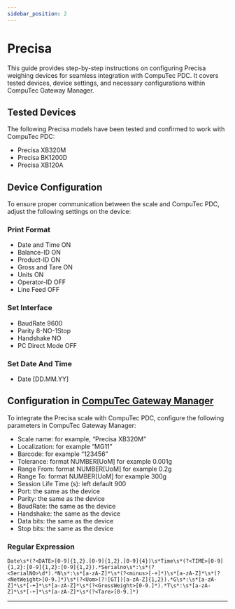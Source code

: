 ```yaml
---
sidebar_position: 2
---
```


# Precisa

This guide provides step-by-step instructions on configuring Precisa weighing devices for seamless integration with CompuTec PDC. It covers tested devices, device settings, and necessary configurations within CompuTec Gateway Manager.

## Tested Devices

The following Precisa models have been tested and confirmed to work with CompuTec PDC:

- Precisa XB320M
- Precisa BK1200D
- Precisa XB120A

## Device Configuration

To ensure proper communication between the scale and CompuTec PDC, adjust the following settings on the device:

### Print Format

- Date and Time ON
- Balance-ID ON
- Product-ID ON
- Gross and Tare ON
- Units ON
- Operator-ID OFF
- Line Feed OFF

### Set Interface

- BaudRate 9600
- Parity 8-NO-1Stop
- Handshake NO
- PC Direct Mode OFF

### Set Date And Time

- Date \[DD.MM.YY\]

## Configuration in [CompuTec Gateway Manager](../computec-gateway-manager.md)

To integrate the Precisa scale with CompuTec PDC, configure the following parameters in CompuTec Gateway Manager:

- Scale name: for example, “Precisa XB320M”
- Localization: for example “MG11”
- Barcode: for example “123456”
- Tolerance: format NUMBER\[UoM\] for example 0.001g
- Range From: format NUMBER\[UoM\] for example 0.2g
- Range To: format NUMBER\[UoM\] for example 300g
- Session Life Time (s): left default 900
- Port: the same as the device
- Parity: the same as the device
- BaudRate: the same as the device
- Handshake: the same as the device
- Data bits: the same as the device
- Stop bits: the same as the device

### Regular Expression

```regex
Date\s*(?<DATE>[0-9]{1,2}.[0-9]{1,2}.[0-9]{4})\s*Time\s*(?<TIME>[0-9]{1,2}:[0-9]{1,2}:[0-9]{1,2}).*Serialno\s*:\s*(?<SerialNO>\d*).*N\s*:\s*[a-zA-Z]*\s*(?<minus>[-+]*)\s*[a-zA-Z]*\s*(?<NetWeight>[0-9.]*)\s*(?<Uom>(?![GT])[a-zA-Z]{1,2}).*G\s*:\s*[a-zA-Z]*\s*[-+]*\s*[a-zA-Z]*\s*(?<GrossWeight>[0-9.]*).*T\s*:\s*[a-zA-Z]*\s*[-+]*\s*[a-zA-Z]*\s*(?<Tare>[0-9.]*)
```

---
